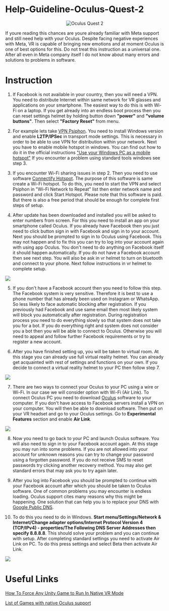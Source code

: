 # Help-Guideline-Oculus-Quest-2
<p align="center">
  <img src="https://equipvr.io/wp-content/uploads/2020/09/oculus-quest-2-logo-290.60505260324xauto@2x.png" alt="Oculus Quest 2"/>
</p>
If youre reading this chances are youre already familiar with Meta support and still need help with your Oculus. Despite facing negative experiences with Meta, VR is capable of bringing new emotions and at moment Oculus is one of best options for this. Do not treat this instruction as a universal one. After all even in Meta company itself I do not know about many errors and solutions to problems in software.


# Instruction

1. If Facebook is not available in your country, then you will need a VPN. You need to distribute Internet within same network for VR glasses and applications on your smartphone. The easiest way to do this is with Wi-Fi on a laptop. If you get already into an endless boot process then you can reset settings helmet by holding button down **"power"** and **"volume buttons"**. Then select **"Factory Reset"** from menu.

2. For example lets take [VPN Psiphon](https://psiphon.ca). You need to install Windows version and enable **L2TP/IPSec** in transport mode settings. This is necessary in order to be able to use VPN for distribution within your network. Next you have to enable mobile hotspot in windows. You can find out how to do it in the official instructions ["Use your Windows PC as a mobile hotspot"](https://support.microsoft.com/en-us/windows/use-your-windows-pc-as-a-mobile-hotspot-c89b0fad-72d5-41e8-f7ea-406ad9036b85) If you encounter a problem using standard tools windows see step 3.

3. If you encounter Wi-Fi sharing issues in step 2. Then you need to use software [Connectify Hotspot](https://connectify.me). The purpose of this software is same  create a Wi-Fi hotspot. To do this, you need to start the VPN and select Psiphon in "Wi-Fi Network to Repeat" list then enter network name and password and click Start Hotspot. Please note that this software is paid. But there is also a free period that should be enough for complete first steps of setup.

4. After update has been downloaded and installed you will be asked to enter numbers from screen. For this you need to install an app on your smartphone called Oculus. If you already have Facebook then you just need to click button sign in with Facebook and sign in to your account. Next you should be prompted to sign in to Oculus using Facebook. This may not happen and to fix this you can try to log into your account again with using app Oculus. You don't need to do anything on Facebook itself it should happen automatically. If you do not have a Facebook account then see next step. You will also be ask in vr helmet to turn on bluetooth and connect to your phone. Next follow instructions in vr helmet to complete setup.

![](https://g-h.sgp1.digitaloceanspaces.com/wp-content/uploads/2022/07/21093704/274083680_1272470853222344_8523922374175234195_n-1384x800.jpg)

5. If you don't have a Facebook account then you need to follow this step. The Facebook system is very sensitive. Therefore it is best to use a phone number that has already been used on Instagram or WhatsApp. So less likely to face automatic blocking after registration. If you previously had Facebook and use same email then most likely system will block you automatically after registration. During registration process you need to do everything slowly so that system does not take you for a bot. If you do everything right and system does not consider you a bot then you will be able to connect to Oculus. Otherwise you will need to appeal and follow further Facebook requirements or try to register a new account.

6. After you have finished setting up, you will be taken to virtual room. At this stage you can already use full virtual reality helmet. You can already get acquainted with rest of settings and functions on your own. If you decide to connect a virtual reality helmet to your PC then follow step 7.

![](https://cdn.vox-cdn.com/thumbor/dBex5B7ilaUi45xvvdHJAXarRgY=/1400x0/filters:no_upscale()/cdn.vox-cdn.com/uploads/chorus_asset/file/21882209/Home_environment_view_2.png)

7. There are two ways to connect your Oculus to your PC using a wire or Wi-Fi. In our case we will consider option with Wi-Fi (Air Link). To connect Oculus PC you need to download [Oculus](https://store.facebook.com/nl/quest/setup/?utm_source=store.facebook.com&utm_medium=oculusredirect) software to your computer. If you don't have access to Facebook servers install a VPN on your computer. You will then be able to download software. Then put on your VR headset and go to your Oculus settings. Go to **Experimental Features** section and enable **Air Link**. 

![](https://helpdeskgeek.com/wp-content/pictures/2022/04/image-182.png)

8. Now you need to go back to your PC and launch Oculus software. You will also need to sign in to your Facebook account again. At this stage you may run into some problems. If you are not allowed into your account for unknown reasons you can try to change your password using a forgotten password. If you do not receive SMS to reset passwords try clicking another recovery method. You may also get standard errors that may ask you to try again later.

9. After you log into Facebook you should be prompted to continue with your Facebook account after which you should be taken to Oculus software. One of common problems you may encounter is endless loading. Oculus support cites many reasons why this might be happening. One solution that can help you is to replace your DNS with [Google Public DNS](https://developers.google.com/speed/public-dns).

10. To do this you need to do in Windows. **Start menu/Settings/Network & Internet/Change adapter options/Internet Protocol Version 4 (TCP/IPv4) - properties/The Following DNS Server Addresses then specify 8.8.8.8**. This should solve your problem and you can continue with setup. After completing standard settings you need to activate Air Link on PC. To do this press settings and select Beta then activate Air Link.

![](https://roadtovrlive-5ea0.kxcdn.com/wp-content/uploads/2021/04/oculus-pc-enable-air-link.png)

# Useful Links

[How To Force Any Unity Game to Run In Native VR Mode](https://www.notion.so/beastsaber/How-To-Force-Any-Unity-Game-to-Run-In-Native-VR-Mode-cf8c50f66f2740d5b692db786a8386a1)

[List of Games with native Oculus support](https://www.reddit.com/r/oculus/wiki/steamgameswithnativesupport)
